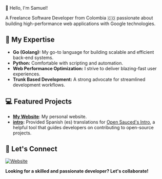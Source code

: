 👋 Hello, I'm Samuel!

A Freelance Software Developer from Colombia 🇨🇴 passionate about building high-performance web applications with Google technologies.

## 🚀 My Expertise

- **Go (Golang):**  My go-to language for building scalable and efficient back-end systems.
- **Python:** Comfortable with scripting and automation.
- **Web Performance Optimization:**  I strive to deliver blazing-fast user experiences. 
- **Trunk Based Development:**  A strong advocate for streamlined development workflows.

## 💻  Featured Projects

- **[My Website](https://samucodesh.github.io/)**:  My personal website.
- **[intro](https://samucodesh.github.io/intro/#/):**  Provided Spanish (es) translations for [Open Sauced's Intro](https://github.com/open-sauced/intro), a helpful tool that guides developers on contributing to open-source projects.

## 🔗 Let's Connect

[![Website](https://img.shields.io/badge/Website-Visit%20Now-blue?style=flat-square&logo=google-chrome)](https://samucodesh.github.io/) 

**Looking for a skilled and passionate developer?  Let's collaborate!** 
